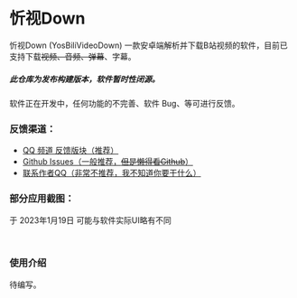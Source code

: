 # 忻视Down

忻视Down (YosBiliVideoDown) 一款安卓端解析并下载B站视频的软件，目前已支持下载~~视频、音频、弹幕~~、字幕。

##### 此仓库为发布构建版本，软件暂时性闭源。

软件正在开发中，任何功能的不完善、软件 Bug、等可进行反馈。

### 反馈渠道：

- [QQ 频道 反馈版块（推荐）](https://pd.qq.com/s/avlryxcrg)
- [Github Issues（一般推荐，~~但是懒得看Github~~）](https://github.com/YosStudio/YBVD_Release/issues)
- [联系作者QQ（非常不推荐，我不知道你要干什么）](https://qm.qq.com/cgi-bin/qm/qr?k=7Cr1sO4D-fTqeVjyfrTwxri2i4zL7Z2T&noverify=0&personal_qrcode_source=3)

### 部分应用截图：

于 2023年1月19日 可能与软件实际UI略有不同

<br/>

### 使用介绍

待编写。
